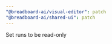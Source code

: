 ```yaml
---
"@breadboard-ai/visual-editor": patch
"@breadboard-ai/shared-ui": patch
---
```


Set runs to be read-only
